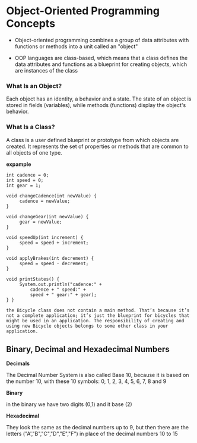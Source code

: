# Object-Oriented Programming Concepts

* Object-oriented programming combines a group of data attributes with functions or methods into a unit called an "object"

* OOP languages are class-based, which means that a class defines the data attributes and functions as a blueprint for creating objects, which are instances of the class

### What Is an Object?

Each object has an identity, a behavior and a state. The state of an object is stored in fields (variables), while methods (functions) display the object's behavior.

### What Is a Class?

A class is a user defined blueprint or prototype from which objects are created.  It represents the set of properties or methods that are common to all objects of one type.

**expample**

```
int cadence = 0;
int speed = 0;
int gear = 1;

void changeCadence(int newValue) {
     cadence = newValue;
}

void changeGear(int newValue) {
     gear = newValue;
}

void speedUp(int increment) {
     speed = speed + increment;
}

void applyBrakes(int decrement) {
     speed = speed - decrement;
}

void printStates() {
     System.out.println("cadence:" +
         cadence + " speed:" +
         speed + " gear:" + gear);
} }

the Bicycle class does not contain a main method. That’s because it’s not a complete application; it’s just the blueprint for bicycles that might be used in an application. The responsibility of creating and using new Bicycle objects belongs to some other class in your application.
```

## Binary, Decimal and Hexadecimal Numbers

**Decimals**

The Decimal Number System is also called Base 10, because it is based on the number 10, with these 10 symbols: 0, 1, 2, 3, 4, 5, 6, 7, 8 and 9

**Binary**

in the binary we have two digits (0,1) and it base (2)


**Hexadecimal**

They look the same as the decimal numbers up to 9, but then there are the letters ("A',"B","C","D","E","F") in place of the decimal numbers 10 to 15


